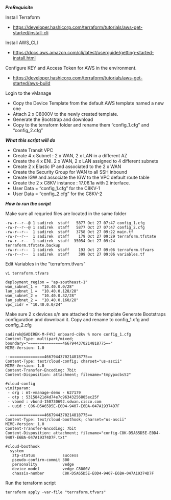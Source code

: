 ***PreRequisite*** 

Install Terraform
- https://developer.hashicorp.com/terraform/tutorials/aws-get-started/install-cli

Install AWS_CLI 
- https://docs.aws.amazon.com/cli/latest/userguide/getting-started-install.html

Configure KEY and Access Token for AWS in the environment.
- https://developer.hashicorp.com/terraform/tutorials/aws-get-started/aws-build

Login to the vManage 
- Copy the Device Template from the default AWS template named a new one 
- Attach 2 x C8000V to the newly created template.
- Generate the Bootstrap and download 
- Copy to the terraform folder and rename them “config_1.cfg” and “config_2.cfg”


***What this script will do***
- Create Transit VPC
- Create 4 x Subnet : 2 x WAN, 2 x LAN in a different AZ 
- Create the 4 x ENI. 2 x WAN, 2 x LAN assigned to 4 different subnets
- Create 2 x Elastic IP and associated to the 2 x WAN 
- Create the Security Group for WAN to all SSH inbound
- Create IGW and associate the IGW to the VPC default route table
- Create the 2 x C8KV instance : 17.06.1a with 2 interface.
- User Data = “config_1.cfg” for the C8KV-1
- User Data = “config_2.cfg” for the C8KV-2


***How to run the script***

Make sure all requried files are located in the same folder
```        
-rw-r--r--@ 1 sadirek  staff   5877 Oct 27 07:47 config_1.cfg
-rw-r--r--@ 1 sadirek  staff   5877 Oct 27 07:47 config_2.cfg
-rw-r--r--  1 sadirek  staff   3758 Oct 27 09:22 main.tf
-rw-r--r--  1 sadirek  staff    179 Oct 27 09:29 terraform.tfstate
-rw-r--r--  1 sadirek  staff  35054 Oct 27 09:24 terraform.tfstate.backup
-rw-r--r--  1 sadirek  staff    193 Oct 27 09:06 terraform.tfvars
-rw-r--r--  1 sadirek  staff    399 Oct 27 09:06 variables.tf
```


Edit Variables in the ”terraform.tfvars”

```
vi terraform.tfvars 
```
```
deployment_region = "ap-southeast-1"
wan_subnet_1 =  "10.40.0.0/28"
lan_subnet_1 =  "10.40.0.128/28"
wan_subnet_2 =  "10.40.0.32/28"
lan_subnet_2 =  "10.40.0.160/28"
vpc_cidr = "10.40.0.0/24"
```




Make sure 2 x devices s/n are attached to the template 
Generate Bootstraps configuration and download it.
Copy and rename to config_1.cfg and config_2.cfg
```
sadirek@SADIREK-M-F4YJ onboard-c8kv % more config_1.cfg 
Content-Type: multipart/mixed; boundary="===============4667944370214818775=="
MIME-Version: 1.0

--===============4667944370214818775==
Content-Type: text/cloud-config; charset="us-ascii"
MIME-Version: 1.0
Content-Transfer-Encoding: 7bit
Content-Disposition: attachment; filename="tmpypxcbs52"

#cloud-config
vinitparam:
 - org : mt-vmanage-demo - 627179
 - otp : 53158421d4d74e7c96343256805ec25f
 - vbond : vbond-150730692.sdwan.cisco.com
 - uuid : C8K-D5A65D5E-E0D4-9407-E6BA-047A19374D7F

--===============4667944370214818775==
Content-Type: text/cloud-boothook; charset="us-ascii"
MIME-Version: 1.0
Content-Transfer-Encoding: 7bit
Content-Disposition: attachment; filename="config-C8K-D5A65D5E-E0D4-9407-E6BA-047A19374D7F.txt"

#cloud-boothook
  system
   ztp-status            success
   pseudo-confirm-commit 300
   personality           vedge
   device-model          vedge-C8000V
   chassis-number        C8K-D5A65D5E-E0D4-9407-E6BA-047A19374D7F

```

Run the terraform script
```
terraform apply -var-file "terraform.tfvars"
```






